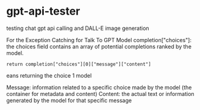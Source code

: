 # gpt-api-tester
testing chat gpt api calling and DALL-E image generation


For the Exception Catching for Talk To GPT Model
completion["choices"]: the choices field contains an array of potential completions ranked by the model.

    return completion["choices"][0]["message"]["content"] 
eans returning the choice 1 model

Message: information related to a specific choice made by the model (the container for metadata and content)
Content: the actual text or information generated by the model for that specific message
